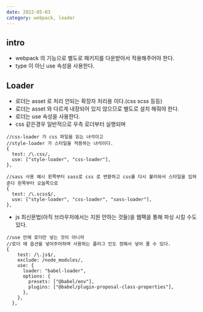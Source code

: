 ```yaml
---
date: 2022-05-03
category: webpack, loader
---
```


## intro

- webpack 의 기능으로 별도로 패키지를 다운받아서 적용해주어야 한다.
- type 이 아닌 use 속성을 사용한다.

## Loader

- 로더는 asset 로 처리 안되는 확장자 처리용 이다.(css scss 등등)
- 로더는 asset 와 다르게 내장되어 있지 않으므로 별도로 설치 해줘야 한다.
- 로더는 use 속성을 사용한다.
- css 같은경우 일반적으로 우측 로더부터 실행되며

```
//css-loader 가 css 파일을 읽는 녀석이고
//style-loader 가 스타일을 적용하는 녀석이다.
{
  test: /\.css/,
  use: ["style-loader", "css-loader"],
},
```

```
//sass 사용 예시 왼쪽부터 sass로 css 로 변환하고 css를 다시 불러와서 스타일을 입혀준다 왼쪽부터 오늘쪽으로
{
  test: /\.scss$/,
  use: ["style-loader", "css-loader", "sass-loader"],
},
```

- js 최신문법(아직 브라우저에서는 지원 안하는 것들)을 웹팩을 통해 파싱 시킬 수도 있다.

```
//use 안에 로더만 넣는 것이 아니라
//로더 에 옵션을 넣어주어하며 사용하는 플러그 인도 정해서 넣어 줄 수 있다.
{
    test: /\.js$/,
    exclude: /node_modules/,
    use: {
      loader: "babel-loader",
      options: {
        presets: ["@babel/env"],
        plugins: ["@babel/plugin-proposal-class-properties"],
      },
    },
  },
```
